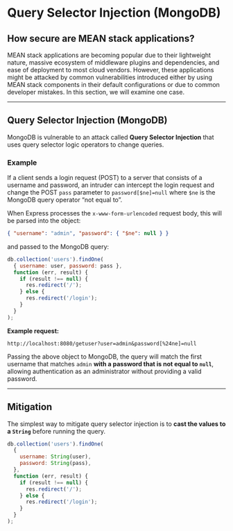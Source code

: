 # Query Selector Injection (MongoDB)

## How secure are MEAN stack applications?

MEAN stack applications are becoming popular due to their lightweight nature, massive ecosystem of middleware plugins and dependencies, and ease of deployment to most cloud vendors. However, these applications might be attacked by common vulnerabilities introduced either by using MEAN stack components in their default configurations or due to common developer mistakes. In this section, we will examine one case.

---

## Query Selector Injection (MongoDB)

MongoDB is vulnerable to an attack called **Query Selector Injection** that uses query selector logic operators to change queries.

### Example

If a client sends a login request (POST) to a server that consists of a username and password, an intruder can intercept the login request and change the POST `pass` parameter to `password[$ne]=null` where `$ne` is the MongoDB query operator “not equal to”.

When Express processes the `x-www-form-urlencoded` request body, this will be parsed into the object:

```json
{ "username": "admin", "password": { "$ne": null } }
```

and passed to the MongoDB query:

```js
db.collection('users').findOne(
  { username: user, password: pass },
  function (err, result) {
    if (result !== null) {
      res.redirect('/');
    } else {
      res.redirect('/login');
    }
  }
);
```

**Example request:**

```
http://localhost:8080/getuser?user=admin&password[%24ne]=null
```

Passing the above object to MongoDB, the query will match the first username that matches `admin` **with a password that is not equal to `null`**, allowing authentication as an administrator without providing a valid password.

---

## Mitigation

The simplest way to mitigate query selector injection is to **cast the values to a `String`** before running the query.

```js
db.collection('users').findOne(
  {
    username: String(user),
    password: String(pass),
  },
  function (err, result) {
    if (result !== null) {
      res.redirect('/');
    } else {
      res.redirect('/login');
    }
  }
);
```
